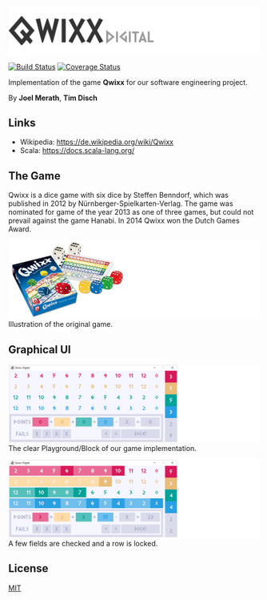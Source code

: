![Logo](images/qwixx_logo.png)

[![Build Status](https://travis-ci.org/DevJoelM/Qwixx.svg?branch=feature%2FSE-Task13)](https://travis-ci.org/DevJoelM/Qwixx)
[![Coverage Status](https://coveralls.io/repos/github/DevJoelM/Qwixx/badge.svg?branch=feature/SE-Task13)](https://coveralls.io/github/DevJoelM/Qwixx?branch=feature/SE-Task06)

Implementation of the game **Qwixx** for our software engineering project.

By **Joel Merath**, **Tim Disch**

## Links
* Wikipedia: https://de.wikipedia.org/wiki/Qwixx
* Scala: https://docs.scala-lang.org/

## The Game
Qwixx is a dice game with six dice by Steffen Benndorf, which was published in 2012 by Nürnberger-Spielkarten-Verlag. The game was nominated for game of the year 2013 as one of three games, but could not prevail against the game Hanabi. In 2014 Qwixx won the Dutch Games Award.

![Playground](images/qwixx_game.png)
Illustration of the original game.

## Graphical UI
![Playground_task09](images/pg_1_2.png)
The clear Playground/Block of our game implementation.

![Playground_task09](images/pg_2_2.png)
A few fields are checked and a row is locked.

## License
[MIT](https://choosealicense.com/licenses/mit/)
